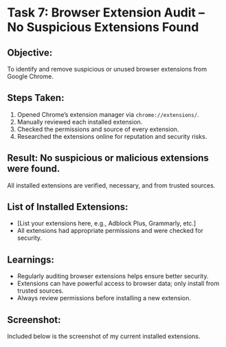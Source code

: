 # Task 7: Browser Extension Audit – No Suspicious Extensions Found

## Objective:
To identify and remove suspicious or unused browser extensions from Google Chrome.

## Steps Taken:
1. Opened Chrome’s extension manager via `chrome://extensions/`.
2. Manually reviewed each installed extension.
3. Checked the permissions and source of every extension.
4. Researched the extensions online for reputation and security risks.

## Result: No suspicious or malicious extensions were found.
All installed extensions are verified, necessary, and from trusted sources.

## List of Installed Extensions:
- [List your extensions here, e.g., Adblock Plus, Grammarly, etc.]
- All extensions had appropriate permissions and were checked for security.

## Learnings:
- Regularly auditing browser extensions helps ensure better security.
- Extensions can have powerful access to browser data; only install from trusted sources.
- Always review permissions before installing a new extension.

## Screenshot:
Included below is the screenshot of my current installed extensions.
